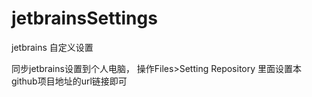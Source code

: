 # jetbrainsSettings
jetbrains 自定义设置

同步jetbrains设置到个人电脑，
操作Files>Setting Repository 里面设置本github项目地址的url链接即可
